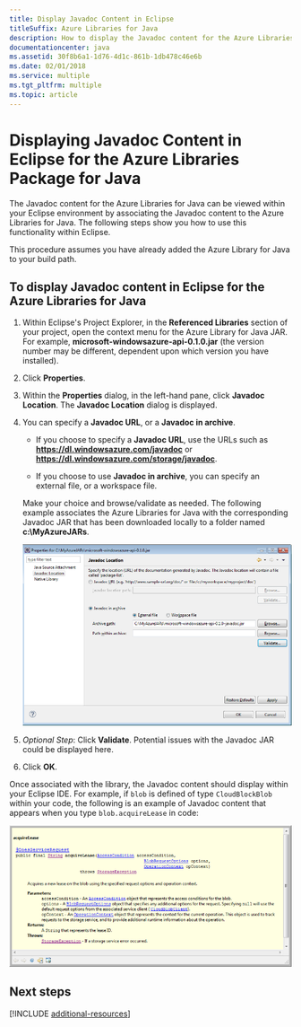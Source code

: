 ```yaml
---
title: Display Javadoc Content in Eclipse
titleSuffix: Azure Libraries for Java 
description: How to display the Javadoc content for the Azure Libraries in Eclipse.
documentationcenter: java
ms.assetid: 30f8b6a1-1d76-4d1c-861b-1db478c46e6b
ms.date: 02/01/2018
ms.service: multiple
ms.tgt_pltfrm: multiple
ms.topic: article
---
```


# Displaying Javadoc Content in Eclipse for the Azure Libraries Package for Java

The Javadoc content for the Azure Libraries for Java can be viewed within your Eclipse environment by associating the Javadoc content to the Azure Libraries for Java. The following steps show you how to use this functionality within Eclipse.

This procedure assumes you have already added the Azure Library for Java to your build path.

## To display Javadoc content in Eclipse for the Azure Libraries for Java

1. Within Eclipse's Project Explorer, in the **Referenced Libraries** section of your project, open the context menu for the Azure Library for Java JAR. For example, **microsoft-windowsazure-api-0.1.0.jar** (the version number may be different, dependent upon which version you have installed).

1. Click **Properties**.

1. Within the **Properties** dialog, in the left-hand pane, click **Javadoc Location**. The **Javadoc Location** dialog is displayed.

1. You can specify a **Javadoc URL**, or a **Javadoc in archive**.

   * If you choose to specify a **Javadoc URL**, use the URLs such as **https://dl.windowsazure.com/javadoc** or **https://dl.windowsazure.com/storage/javadoc**.

   * If you choose to use **Javadoc in archive**, you can specify an external file, or a workspace file.

   Make your choice and browse/validate as needed. The following example associates the Azure Libraries for Java with the corresponding Javadoc JAR that has been downloaded locally to a folder named **c:\MyAzureJARs**.

   ![Display Javadoc content.][ic553487]

1. *Optional Step*: Click **Validate**. Potential issues with the Javadoc JAR could be displayed here.

1. Click **OK**.

Once associated with the library, the Javadoc content should display within your Eclipse IDE. For example, if `blob` is defined of type `CloudBlockBlob` within your code, the following is an example of Javadoc content that appears when you type `blob.acquireLease` in code:

![Display Javadoc content.][ic553488]

## Next steps

[!INCLUDE [additional-resources](includes/azure-toolkit-for-eclipse-additional-resources.md)]

<!-- URL List -->

<!-- Legacy MSDN URL = https://msdn.microsoft.com/library/azure/hh698319.aspx -->

<!-- IMG List -->

[ic553487]: media/displaying-javadoc-content-for-azure-libraries/ic553487.png
[ic553488]: media/displaying-javadoc-content-for-azure-libraries/ic553488.png
